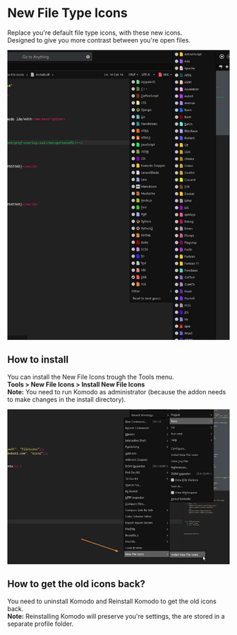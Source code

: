 # New File Type Icons

Replace you're default file type icons, with these new icons.  
Designed to give you more contrast between you're open files.

![screenshot](screenshot.jpg)

## How to install
You can install the New File Icons trough the Tools menu.  
**Tools > New File Icons > Install New File Icons**  
**Note:** You need to run Komodo as administrator (because the addon needs to make changes in the install directory).  

![screenshot](screenshot2.jpg)

## How to get the old icons back?
You need to uninstall Komodo and Reinstall Komodo to get the old icons back.  
**Note:** Reinstalling Komodo will preserve you're settings, the are stored in a separate profile folder.
